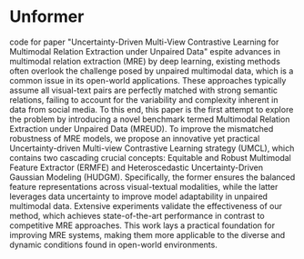 # Unformer
code for paper "Uncertainty-Driven Multi-View Contrastive Learning for Multimodal Relation Extraction under Unpaired Data"
espite advances in multimodal relation extraction (MRE) by deep learning, existing methods often overlook the challenge posed by unpaired multimodal data, which is a common issue in its open-world applications. These approaches typically assume all visual-text pairs are perfectly matched with strong semantic relations, failing to account for the variability and complexity inherent in data from social media. 
 To this end, this paper is the first attempt to explore the problem by introducing a novel benchmark termed Multimodal Relation Extraction under Unpaired Data (MREUD).
 To improve the mismatched robustness of MRE models, we propose an innovative yet practical Uncertainty-driven Multi-view Contrastive Learning strategy (UMCL), which contains two cascading crucial concepts: Equitable and Robust Multimodal Feature Extractor (ERMFE) and Heteroscedastic Uncertainty-Driven Gaussian Modeling (HUDGM).
Specifically, the former ensures the balanced feature representations across visual-textual modalities, while the latter leverages data uncertainty to improve model adaptability in unpaired multimodal data. Extensive experiments validate the effectiveness of our method, which achieves state-of-the-art performance in contrast to competitive MRE approaches. This work lays a practical foundation for improving MRE systems, making them more applicable to the diverse and dynamic conditions found in open-world environments.
